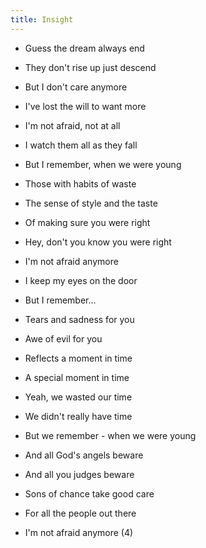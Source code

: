 ```yaml
---
title: Insight
---
```


- Guess the dream always end

- They don't rise up just descend

- But I don't care anymore

- I've lost the will to want more

- I'm not afraid, not at all

- I watch them all as they fall

- But I remember, when we were young



- Those with habits of waste

- The sense of style and the taste

- Of making sure you were right

- Hey, don't you know you were right

- I'm not afraid anymore

- I keep my eyes on the door

- But I remember...



- Tears and sadness for you

- Awe of evil for you

- Reflects a moment in time

- A special moment in time

- Yeah, we wasted our time

- We didn't really have time

- But we remember - when we were young



- And all God's angels beware

- And all you judges beware

- Sons of chance take good care

- For all the people out there

- I'm not afraid anymore (4)







